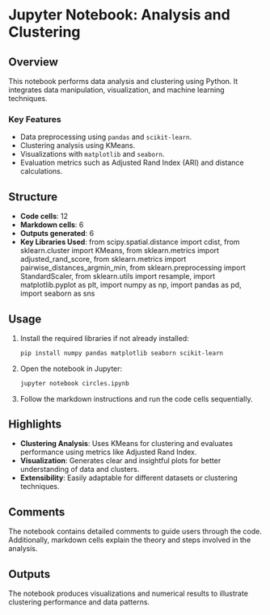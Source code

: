 # Jupyter Notebook: Analysis and Clustering

## Overview

This notebook performs data analysis and clustering using Python. It integrates data manipulation, visualization, and machine learning techniques.

### Key Features

- Data preprocessing using `pandas` and `scikit-learn`.
- Clustering analysis using KMeans.
- Visualizations with `matplotlib` and `seaborn`.
- Evaluation metrics such as Adjusted Rand Index (ARI) and distance calculations.

## Structure

- **Code cells**: 12
- **Markdown cells**: 6
- **Outputs generated**: 6
- **Key Libraries Used**:
  from scipy.spatial.distance import cdist, from sklearn.cluster import KMeans, from sklearn.metrics import adjusted_rand_score, from sklearn.metrics import pairwise_distances_argmin_min, from sklearn.preprocessing import StandardScaler, from sklearn.utils import resample, import matplotlib.pyplot as plt, import numpy as np, import pandas as pd, import seaborn as sns

## Usage

1. Install the required libraries if not already installed:

   ```bash
   pip install numpy pandas matplotlib seaborn scikit-learn
   ```

2. Open the notebook in Jupyter:

   ```bash
   jupyter notebook circles.ipynb
   ```

3. Follow the markdown instructions and run the code cells sequentially.

## Highlights

- **Clustering Analysis**: Uses KMeans for clustering and evaluates performance using metrics like Adjusted Rand Index.
- **Visualization**: Generates clear and insightful plots for better understanding of data and clusters.
- **Extensibility**: Easily adaptable for different datasets or clustering techniques.

## Comments

The notebook contains detailed comments to guide users through the code. Additionally, markdown cells explain the theory and steps involved in the analysis.

## Outputs

The notebook produces visualizations and numerical results to illustrate clustering performance and data patterns.
